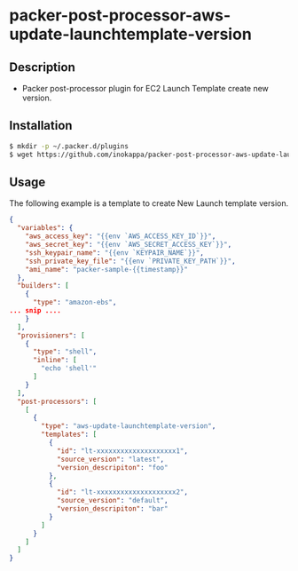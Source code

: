 # packer-post-processor-aws-update-launchtemplate-version

## Description

* Packer post-processor plugin for EC2 Launch Template create new version.

## Installation

```sh
$ mkdir -p ~/.packer.d/plugins
$ wget https://github.com/inokappa/packer-post-processor-aws-update-launchtemplate-version/releases/download/v0.0.3/packer-post-processor-aws-update-launchtemplate-version_darwin_amd64 -O ~/.packer.d/plugins/packer-post-processor-aws-update-launchtemplate-version
```

## Usage

The following example is a template to create New Launch template version.

```json
{
  "variables": {
    "aws_access_key": "{{env `AWS_ACCESS_KEY_ID`}}",
    "aws_secret_key": "{{env `AWS_SECRET_ACCESS_KEY`}}",
    "ssh_keypair_name": "{{env `KEYPAIR_NAME`}}",
    "ssh_private_key_file": "{{env `PRIVATE_KEY_PATH`}}",
    "ami_name": "packer-sample-{{timestamp}}"
  },
  "builders": [
    {
      "type": "amazon-ebs",
... snip ....
    }
  ],
  "provisioners": [
    {
      "type": "shell",
      "inline": [
        "echo 'shell'"
      ]
    }
  ],
  "post-processors": [
    [
      {
        "type": "aws-update-launchtemplate-version",
        "templates": [
          {
            "id": "lt-xxxxxxxxxxxxxxxxxxxx1",
            "source_version": "latest",
            "version_descripiton": "foo"
          },
          {
            "id": "lt-xxxxxxxxxxxxxxxxxxxx2",
            "source_version": "default",
            "version_descripiton": "bar"
          }
        ]
      }
    ]
  ]
}
```
